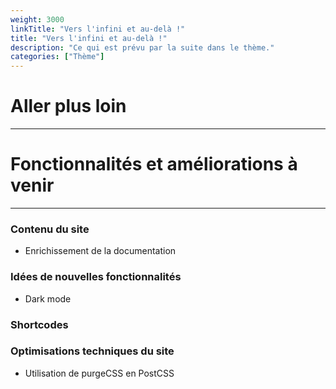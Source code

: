 ```yaml
---
weight: 3000
linkTitle: "Vers l'infini et au-delà !"
title: "Vers l'infini et au-delà !"
description: "Ce qui est prévu par la suite dans le thème."
categories: ["Thème"]
---
```


# Aller plus loin
---

# Fonctionnalités et améliorations à venir
---

### Contenu du site
* Enrichissement de la documentation

### Idées de nouvelles fonctionnalités
* Dark mode

### Shortcodes

### Optimisations techniques du site
* Utilisation de purgeCSS en PostCSS
